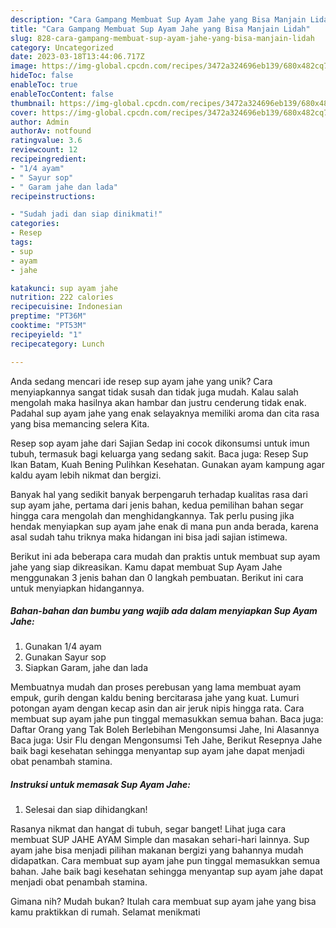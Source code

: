```yaml
---
description: "Cara Gampang Membuat Sup Ayam Jahe yang Bisa Manjain Lidah"
title: "Cara Gampang Membuat Sup Ayam Jahe yang Bisa Manjain Lidah"
slug: 828-cara-gampang-membuat-sup-ayam-jahe-yang-bisa-manjain-lidah
category: Uncategorized
date: 2023-03-18T13:44:06.717Z
image: https://img-global.cpcdn.com/recipes/3472a324696eb139/680x482cq70/sup-ayam-jahe-foto-resep-utama.jpg
hideToc: false
enableToc: true
enableTocContent: false
thumbnail: https://img-global.cpcdn.com/recipes/3472a324696eb139/680x482cq70/sup-ayam-jahe-foto-resep-utama.jpg
cover: https://img-global.cpcdn.com/recipes/3472a324696eb139/680x482cq70/sup-ayam-jahe-foto-resep-utama.jpg
author: Admin
authorAv: notfound
ratingvalue: 3.6
reviewcount: 12
recipeingredient:
- "1/4 ayam"
- " Sayur sop"
- " Garam jahe dan lada"
recipeinstructions:

- "Sudah jadi dan siap dinikmati!"
categories:
- Resep
tags:
- sup
- ayam
- jahe

katakunci: sup ayam jahe 
nutrition: 222 calories
recipecuisine: Indonesian
preptime: "PT36M"
cooktime: "PT53M"
recipeyield: "1"
recipecategory: Lunch

---
```





Anda sedang mencari ide resep sup ayam jahe yang unik? Cara menyiapkannya sangat tidak susah dan tidak juga mudah. Kalau salah mengolah maka hasilnya akan hambar dan justru cenderung tidak enak. Padahal sup ayam jahe yang enak selayaknya memiliki aroma dan cita rasa yang bisa memancing selera Kita.





Resep sop ayam jahe dari Sajian Sedap ini cocok dikonsumsi untuk imun tubuh, termasuk bagi keluarga yang sedang sakit. Baca juga: Resep Sup Ikan Batam, Kuah Bening Pulihkan Kesehatan. Gunakan ayam kampung agar kaldu ayam lebih nikmat dan bergizi.

Banyak hal yang sedikit banyak berpengaruh terhadap kualitas rasa dari sup ayam jahe, pertama dari jenis bahan, kedua pemilihan bahan segar hingga cara mengolah dan menghidangkannya. Tak perlu pusing jika hendak menyiapkan sup ayam jahe enak di mana pun anda berada, karena asal sudah tahu triknya maka hidangan ini bisa jadi sajian istimewa.






Berikut ini ada beberapa cara mudah dan praktis untuk membuat sup ayam jahe yang siap dikreasikan. Kamu dapat membuat Sup Ayam Jahe menggunakan 3 jenis bahan dan 0 langkah pembuatan. Berikut ini cara untuk menyiapkan hidangannya.

<!--inarticleads1-->

##### Bahan-bahan dan bumbu yang wajib ada dalam menyiapkan Sup Ayam Jahe:

1. Gunakan 1/4 ayam
1. Gunakan  Sayur sop
1. Siapkan  Garam, jahe dan lada


Membuatnya mudah dan proses perebusan yang lama membuat ayam empuk, gurih dengan kaldu bening bercitarasa jahe yang kuat. Lumuri potongan ayam dengan kecap asin dan air jeruk nipis hingga rata. Cara membuat sup ayam jahe pun tinggal memasukkan semua bahan. Baca juga: Daftar Orang yang Tak Boleh Berlebihan Mengonsumsi Jahe, Ini Alasannya Baca juga: Usir Flu dengan Mengonsumsi Teh Jahe, Berikut Resepnya Jahe baik bagi kesehatan sehingga menyantap sup ayam jahe dapat menjadi obat penambah stamina. 

<!--inarticleads2-->

##### Instruksi untuk memasak Sup Ayam Jahe:


1. Selesai dan siap dihidangkan!

Rasanya nikmat dan hangat di tubuh, segar banget! Lihat juga cara membuat SUP JAHE AYAM Simple dan masakan sehari-hari lainnya. Sup ayam jahe bisa menjadi pilihan makanan bergizi yang bahannya mudah didapatkan. Cara membuat sup ayam jahe pun tinggal memasukkan semua bahan. Jahe baik bagi kesehatan sehingga menyantap sup ayam jahe dapat menjadi obat penambah stamina. 

Gimana nih? Mudah bukan? Itulah cara membuat sup ayam jahe yang bisa kamu praktikkan di rumah. Selamat menikmati
